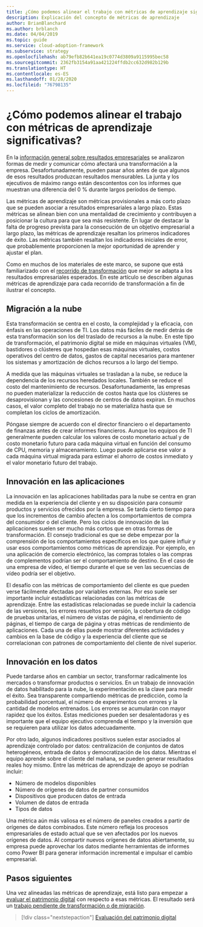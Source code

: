 ```yaml
---
title: ¿Cómo podemos alinear el trabajo con métricas de aprendizaje significativas?
description: Explicación del concepto de métricas de aprendizaje
author: BrianBlanchard
ms.author: brblanch
ms.date: 04/04/2019
ms.topic: guide
ms.service: cloud-adoption-framework
ms.subservice: strategy
ms.openlocfilehash: ab79efb82b641ea19c0774d3809a9115995bec58
ms.sourcegitcommit: 2362fb3154a91aa421224ffdb2cc632d982b129b
ms.translationtype: HT
ms.contentlocale: es-ES
ms.lasthandoff: 01/28/2020
ms.locfileid: "76798135"
---
```

<!-- markdownlint-disable MD026 -->

# <a name="how-can-we-align-efforts-to-meaningful-learning-metrics"></a>¿Cómo podemos alinear el trabajo con métricas de aprendizaje significativas?

En la [información general sobre resultados empresariales](./business-outcomes/index.md) se analizaron formas de medir y comunicar cómo afectará una transformación a la empresa. Desafortunadamente, pueden pasar años antes de que algunos de esos resultados produzcan resultados mensurables. La junta y los ejecutivos de máximo rango están descontentos con los informes que muestran una diferencia del 0 % durante largos períodos de tiempo.

Las métricas de aprendizaje son métricas provisionales a más corto plazo que se pueden asociar a resultados empresariales a largo plazo. Estas métricas se alinean bien con una mentalidad de crecimiento y contribuyen a posicionar la cultura para que sea más resistente. En lugar de destacar la falta de progreso prevista para la consecución de un objetivo empresarial a largo plazo, las métricas de aprendizaje resaltan los primeros indicadores de éxito. Las métricas también resaltan los indicadores iniciales de error, que probablemente proporcionen la mejor oportunidad de aprender y ajustar el plan.

Como en muchos de los materiales de este marco, se supone que está familiarizado con el [recorrido de transformación](../govern/guides/index.md) que mejor se adapta a los resultados empresariales esperados. En este artículo se describen algunas métricas de aprendizaje para cada recorrido de transformación a fin de ilustrar el concepto.

## <a name="cloud-migration"></a>Migración a la nube

Esta transformación se centra en el costo, la complejidad y la eficacia, con énfasis en las operaciones de TI. Los datos más fáciles de medir detrás de esta transformación son los del traslado de recursos a la nube. En este tipo de transformación, el patrimonio digital se mide en máquinas virtuales (VM), bastidores o clústeres que hospedan esas máquinas virtuales, costos operativos del centro de datos, gastos de capital necesarios para mantener los sistemas y amortización de dichos recursos a lo largo del tiempo.

A medida que las máquinas virtuales se trasladan a la nube, se reduce la dependencia de los recursos heredados locales. También se reduce el costo del mantenimiento de recursos. Desafortunadamente, las empresas no pueden materializar la reducción de costos hasta que los clústeres se desaprovisionan y las concesiones de centros de datos expiran. En muchos casos, el valor completo del trabajo no se materializa hasta que se completan los ciclos de amortización.

Póngase siempre de acuerdo con el director financiero o el departamento de finanzas antes de crear informes financieros. Aunque los equipos de TI generalmente pueden calcular los valores de costo monetario actual y de costo monetario futuro para cada máquina virtual en función del consumo de CPU, memoria y almacenamiento. Luego puede aplicarse ese valor a cada máquina virtual migrada para estimar el ahorro de costos inmediato y el valor monetario futuro del trabajo.

## <a name="application-innovation"></a>Innovación en las aplicaciones

La innovación en las aplicaciones habilitadas para la nube se centra en gran medida en la experiencia del cliente y en su disposición para consumir productos y servicios ofrecidos por la empresa. Se tarda cierto tiempo para que los incrementos de cambio afecten a los comportamientos de compra del consumidor o del cliente. Pero los ciclos de innovación de las aplicaciones suelen ser mucho más cortos que en otras formas de transformación. El consejo tradicional es que se debe empezar por la comprensión de los comportamientos específicos en los que quiere influir y usar esos comportamientos como métricas de aprendizaje. Por ejemplo, en una aplicación de comercio electrónico, las compras totales o las compras de complementos podrían ser el comportamiento de destino. En el caso de una empresa de vídeo, el tiempo durante el que se ven las secuencias de vídeo podría ser el objetivo.

El desafío con las métricas de comportamiento del cliente es que pueden verse fácilmente afectadas por variables externas. Por eso suele ser importante incluir estadísticas relacionadas con las métricas de aprendizaje. Entre las estadísticas relacionadas se puede incluir la cadencia de las versiones, los errores resueltos por versión, la cobertura de código de pruebas unitarias, el número de vistas de página, el rendimiento de páginas, el tiempo de carga de página y otras métricas de rendimiento de aplicaciones. Cada una de ellas puede mostrar diferentes actividades y cambios en la base de código y la experiencia del cliente que se correlacionan con patrones de comportamiento del cliente de nivel superior.

## <a name="data-innovation"></a>Innovación en los datos

Puede tardarse años en cambiar un sector, transformar radicalmente los mercados o transformar productos o servicios. En un trabajo de innovación de datos habilitado para la nube, la experimentación es la clave para medir el éxito. Sea transparente compartiendo métricas de predicción, como la probabilidad porcentual, el número de experimentos con errores y la cantidad de modelos entrenados. Los errores se acumularán con mayor rapidez que los éxitos. Estas mediciones pueden ser desalentadoras y es importante que el equipo ejecutivo comprenda el tiempo y la inversión que se requieren para utilizar los datos adecuadamente.

Por otro lado, algunos indicadores positivos suelen estar asociados al aprendizaje controlado por datos: centralización de conjuntos de datos heterogéneos, entrada de datos y democratización de los datos. Mientras el equipo aprende sobre el cliente del mañana, se pueden generar resultados reales hoy mismo. Entre las métricas de aprendizaje de apoyo se podrían incluir:

- Número de modelos disponibles
- Número de orígenes de datos de partner consumidos
- Dispositivos que producen datos de entrada
- Volumen de datos de entrada
- Tipos de datos

Una métrica aún más valiosa es el número de paneles creados a partir de orígenes de datos combinados. Este número refleja los procesos empresariales de estado actual que se ven afectados por los nuevos orígenes de datos. Al compartir nuevos orígenes de datos abiertamente, su empresa puede aprovechar los datos mediante herramientas de informes como Power BI para generar información incremental e impulsar el cambio empresarial.

## <a name="next-steps"></a>Pasos siguientes

Una vez alineadas las métricas de aprendizaje, está listo para empezar a [evaluar el patrimonio digital](../digital-estate/index.md) con respecto a esas métricas. El resultado será un [trabajo pendiente de transformación o de migración](../migrate/migration-considerations/prerequisites/technical-complexity.md).

> [!div class="nextstepaction"]
> [Evaluación del patrimonio digital](../digital-estate/index.md)
